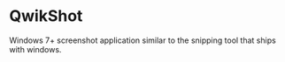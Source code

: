 QwikShot
========

Windows 7+ screenshot application similar to the snipping tool that ships with windows.